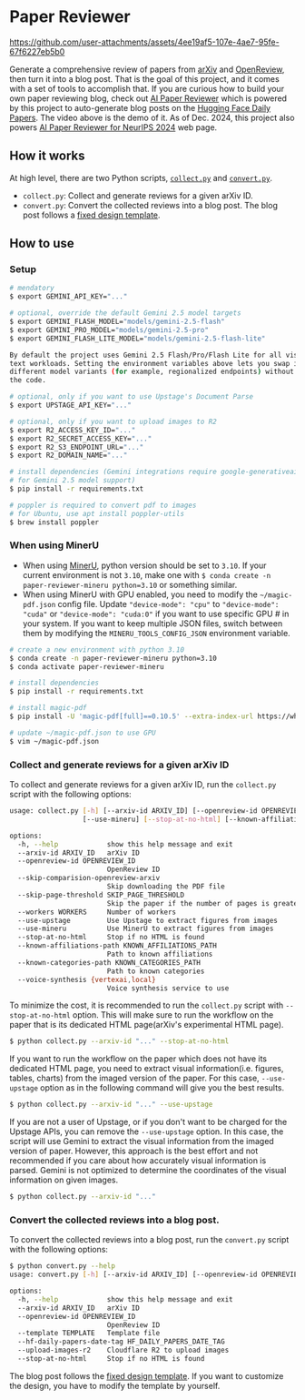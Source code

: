 # Paper Reviewer

https://github.com/user-attachments/assets/4ee19af5-107e-4ae7-95fe-67f6227eb5b0

Generate a comprehensive review of papers from [arXiv](https://arxiv.org) and [OpenReview](https://openreview.net), then turn it into a blog post. That is the goal of this project, and it comes with a set of tools to accomplish that. If you are curious how to build your own paper reviewing blog, check out [AI Paper Reviewer](https://deep-diver.github.io/ai-paper-reviewer) which is powered by this project to auto-generate blog posts on the [Hugging Face Daily Papers](https://huggingface.co/papers). The video above is the demo of it. As of Dec. 2024, this project also powers [AI Paper Reviewer for NeurIPS 2024](https://deep-diver.github.io/neurips2024/) web page.

## How it works

At high level, there are two Python scripts, [`collect.py`](./collect.py) and [`convert.py`](./convert.py). 
- `collect.py`: Collect and generate reviews for a given arXiv ID.
- `convert.py`: Convert the collected reviews into a blog post. The blog post follows a [fixed design template](https://deep-diver.github.io/ai-paper-reviewer).

## How to use

### Setup 

```bash
# mendatory
$ export GEMINI_API_KEY="..."

# optional, override the default Gemini 2.5 model targets
$ export GEMINI_FLASH_MODEL="models/gemini-2.5-flash"
$ export GEMINI_PRO_MODEL="models/gemini-2.5-pro"
$ export GEMINI_FLASH_LITE_MODEL="models/gemini-2.5-flash-lite"

By default the project uses Gemini 2.5 Flash/Pro/Flash Lite for all vision and
text workloads. Setting the environment variables above lets you swap in
different model variants (for example, regionalized endpoints) without editing
the code.

# optional, only if you want to use Upstage's Document Parse
$ export UPSTAGE_API_KEY="..." 

# optional, only if you want to upload images to R2
$ export R2_ACCESS_KEY_ID="..." 
$ export R2_SECRET_ACCESS_KEY="..."
$ export R2_S3_ENDPOINT_URL="..."
$ export R2_DOMAIN_NAME="..."

# install dependencies (Gemini integrations require google-generativeai >= 0.8.3
# for Gemini 2.5 model support)
$ pip install -r requirements.txt

# poppler is required to convert pdf to images
# for Ubuntu, use apt install poppler-utils 
$ brew install poppler
```

### When using MinerU

- When using [MinerU](https://github.com/opendatalab/MinerU), python version should be set to `3.10`. If your current environment is not `3.10`, make one with `$ conda create -n paper-reviewer-mineru python=3.10` or something similar.
- When using MinerU with GPU enabled, you need to modify the `~/magic-pdf.json` config file. Update `"device-mode": "cpu"` to `"device-mode": "cuda"` or `"device-mode": "cuda:0"` if you want to use specific GPU # in your system. If you want to keep multiple JSON files, switch between them by modifying the `MINERU_TOOLS_CONFIG_JSON` environment variable.

```bash
# create a new environment with python 3.10
$ conda create -n paper-reviewer-mineru python=3.10
$ conda activate paper-reviewer-mineru

# install dependencies
$ pip install -r requirements.txt

# install magic-pdf
$ pip install -U 'magic-pdf[full]==0.10.5' --extra-index-url https://wheels.myhloli.com

# update ~/magic-pdf.json to use GPU
$ vim ~/magic-pdf.json
```

### Collect and generate reviews for a given arXiv ID

To collect and generate reviews for a given arXiv ID, run the `collect.py` script with the following options:

```bash
usage: collect.py [-h] [--arxiv-id ARXIV_ID] [--openreview-id OPENREVIEW_ID] [--skip-comparision-openreview-arxiv] [--skip-page-threshold SKIP_PAGE_THRESHOLD] [--workers WORKERS] [--use-upstage]
                  [--use-mineru] [--stop-at-no-html] [--known-affiliations-path KNOWN_AFFILIATIONS_PATH] [--known-categories-path KNOWN_CATEGORIES_PATH] [--voice-synthesis {vertexai,local}]

options:
  -h, --help            show this help message and exit
  --arxiv-id ARXIV_ID   arXiv ID
  --openreview-id OPENREVIEW_ID
                        OpenReview ID
  --skip-comparision-openreview-arxiv
                        Skip downloading the PDF file
  --skip-page-threshold SKIP_PAGE_THRESHOLD
                        Skip the paper if the number of pages is greater than the threshold
  --workers WORKERS     Number of workers
  --use-upstage         Use Upstage to extract figures from images
  --use-mineru          Use MinerU to extract figures from images
  --stop-at-no-html     Stop if no HTML is found
  --known-affiliations-path KNOWN_AFFILIATIONS_PATH
                        Path to known affiliations
  --known-categories-path KNOWN_CATEGORIES_PATH
                        Path to known categories
  --voice-synthesis {vertexai,local}
                        Voice synthesis service to use
```

To minimize the cost, it is recommended to run the `collect.py` script with `--stop-at-no-html` option. This will make sure to run the workflow on the paper that is its dedicated HTML page(arXiv's experimental HTML page). 

```bash
$ python collect.py --arxiv-id "..." --stop-at-no-html
```

If you want to run the workflow on the paper which does not have its dedicated HTML page, you need to extract visual information(i.e. figures, tables, charts) from the imaged version of the paper. For this case, `--use-upstage` option as in the following command will give you the best results. 

```bash
$ python collect.py --arxiv-id "..." --use-upstage 
```

If you are not a user of Upstage, or if you don't want to be charged for the Upstage APIs, you can remove the `--use-upstage` option. In this case, the script will use Gemini to extract the visual information from the imaged version of paper. However, this approach is the best effort and not recommended if you care about how accurately visual information is parsed. Gemini is not optimized to determine the coordinates of the visual information on given images.

```bash
$ python collect.py --arxiv-id "..." 
```

### Convert the collected reviews into a blog post.

To convert the collected reviews into a blog post, run the `convert.py` script with the following options:

```bash
$ python convert.py --help
usage: convert.py [-h] [--arxiv-id ARXIV_ID] [--openreview-id OPENREVIEW_ID] [--template TEMPLATE] [--hf-daily-papers-date-tag HF_DAILY_PAPERS_DATE_TAG] [--upload-images-r2] [--stop-at-no-html]

options:
  -h, --help            show this help message and exit
  --arxiv-id ARXIV_ID   arXiv ID
  --openreview-id OPENREVIEW_ID
                        OpenReview ID
  --template TEMPLATE   Template file
  --hf-daily-papers-date-tag HF_DAILY_PAPERS_DATE_TAG
  --upload-images-r2    Cloudflare R2 to upload images
  --stop-at-no-html     Stop if no HTML is found
```

The blog post follows the [fixed design template](https://deep-diver.github.io/ai-paper-reviewer). If you want to customize the design, you have to modify the template by yourself. 
